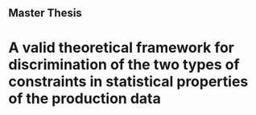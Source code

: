 ## Master Thesis 

# A valid theoretical framework for discrimination of the two types of constraints in statistical properties of the production data
